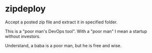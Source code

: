 zipdeploy
=========

Accept a posted zip file and extract it in specified folder.

This is a "poor man's DevOps tool". With a "poor man" I mean a startup without investors.

Understand, a baba is a poor man, but he is free and wise.
